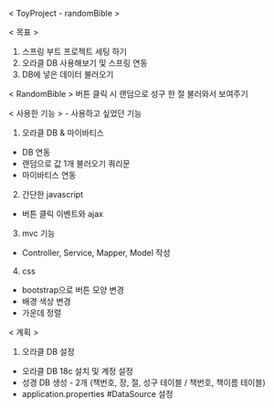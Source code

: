  < ToyProject - randomBible >


< 목표 >
1. 스프링 부트 프로젝트 세팅 하기
2. 오라클 DB 사용해보기 및 스프링 연동
3. DB에 넣은 데이터 불러오기


< RandomBible > 
버튼 클릭 시 랜덤으로 성구 한 절 불러와서 보여주기


< 사용한 기능 > - 사용하고 싶었던 기능
1. 오라클 DB & 마이바티스
  - DB 연동
  - 랜덤으로 값 1개 불러오기 쿼리문
  - 마이바티스 연동
2. 간단한 javascript 
  - 버튼 클릭 이벤트와 ajax 
3. mvc 기능
  - Controller, Service, Mapper, Model 작성
4. css
  - bootstrap으로 버튼 모양 변경
  - 배경 색상 변경
  - 가운데 정렬


< 계획 >
1. 오라클 DB 설정
  - 오라클 DB 18c 설치 및 계정 설정
  - 성경 DB 생성 - 2개 (책번호, 장, 절, 성구 테이블 / 책번호, 책이름 테이블)
  - application.properties #DataSource 설정
